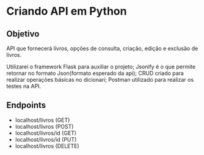 # Criando API em Python

## Objetivo
API que fornecerá livros, opções de consulta, criação, edição e exclusão de livros.

Utilizarei o framework Flask para auxiliar o projeto;
Jsonify é o que permite retornar no formato Json(formato esperado da api);
CRUD criado para realizar operações básicas no dicionari;
Postman utilizado para realizar os testes na API.

## Endpoints
- localhost/livros (GET)
- localhost/livros (POST)
- localhost/livros/id (GET)
- localhost/livros/id (PUT)
- localhost/livros (DELETE)